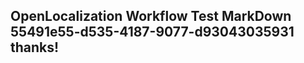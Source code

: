 <properties
ms.topic="hero-topic"
ms.test1="hero-topic"
ms.test2="test"/>

## OpenLocalization Workflow Test MarkDown 55491e55-d535-4187-9077-d93043035931 thanks!
